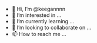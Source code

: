 - 👋 Hi, I’m @keegannnn
- 👀 I’m interested in ...
- 🌱 I’m currently learning ...
- 💞️ I’m looking to collaborate on ...
- 📫 How to reach me ...

<!---
keegannnn/keegannnn is a ✨ special ✨ repository because its `README.md` (this file) appears on your GitHub profile.
You can click the Preview link to take a look at your changes.
--->
